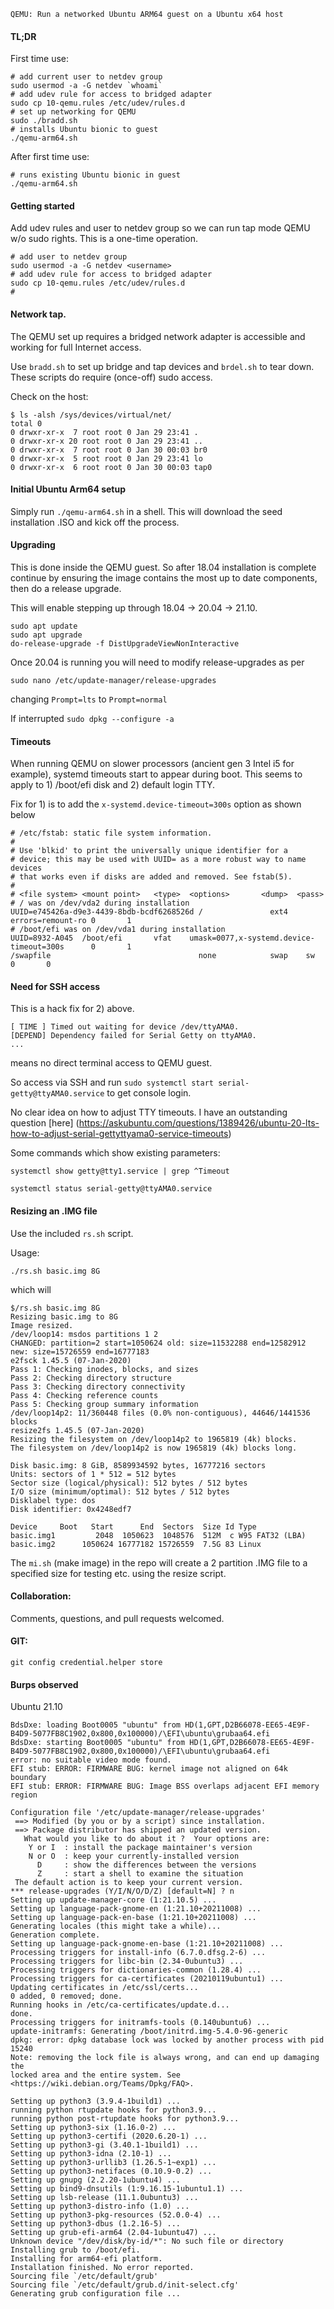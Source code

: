 
    QEMU: Run a networked Ubuntu ARM64 guest on a Ubuntu x64 host

    
#### TL;DR

First time use:

```
# add current user to netdev group
sudo usermod -a -G netdev `whoami`
# add udev rule for access to bridged adapter
sudo cp 10-qemu.rules /etc/udev/rules.d
# set up networking for QEMU
sudo ./bradd.sh
# installs Ubuntu bionic to guest
./qemu-arm64.sh
```

After first time use:
```
# runs existing Ubuntu bionic in guest
./qemu-arm64.sh
```


#### Getting started

Add udev rules and user to netdev group so we can run tap mode QEMU w/o sudo rights. This is a one-time operation.

```
# add user to netdev group
sudo usermod -a -G netdev <username>
# add udev rule for access to bridged adapter
sudo cp 10-qemu.rules /etc/udev/rules.d
#
```

#### Network tap.

The QEMU set up requires a bridged network adapter is accessible and working for full Internet access.

Use `bradd.sh` to set up bridge and tap devices and `brdel.sh` to tear down. These scripts do require (once-off) sudo access. 

Check on the host:

```
$ ls -alsh /sys/devices/virtual/net/
total 0
0 drwxr-xr-x  7 root root 0 Jan 29 23:41 .
0 drwxr-xr-x 20 root root 0 Jan 29 23:41 ..
0 drwxr-xr-x  7 root root 0 Jan 30 00:03 br0
0 drwxr-xr-x  5 root root 0 Jan 29 23:41 lo
0 drwxr-xr-x  6 root root 0 Jan 30 00:03 tap0
```

#### Initial Ubuntu Arm64 setup

Simply run `./qemu-arm64.sh` in a shell. This will download the seed installation .ISO and kick off the process. 


#### Upgrading

This is done inside the QEMU guest. So after 18.04 installation is complete continue by
ensuring the image contains the most up to date components, then do a release upgrade.

This will enable stepping up through 18.04 -> 20.04 -> 21.10.

```
sudo apt update
sudo apt upgrade
do-release-upgrade -f DistUpgradeViewNonInteractive
```

Once 20.04 is running you will need to modify release-upgrades as per

`sudo nano /etc/update-manager/release-upgrades`

changing `Prompt=lts` to `Prompt=normal`

If interrupted `sudo dpkg --configure -a`

#### Timeouts

When running QEMU on slower processors (ancient gen 3 Intel i5 for example), systemd timeouts start to appear during boot. This seems to apply to 1) /boot/efi disk and 2) default login TTY.

Fix for 1) is to add the `x-systemd.device-timeout=300s` option as shown below

```
# /etc/fstab: static file system information.
#
# Use 'blkid' to print the universally unique identifier for a
# device; this may be used with UUID= as a more robust way to name devices
# that works even if disks are added and removed. See fstab(5).
#
# <file system> <mount point>   <type>  <options>       <dump>  <pass>
# / was on /dev/vda2 during installation
UUID=e745426a-d9e3-4439-8bdb-bcdf6268526d /               ext4    errors=remount-ro 0       1
# /boot/efi was on /dev/vda1 during installation
UUID=8932-A045  /boot/efi       vfat    umask=0077,x-systemd.device-timeout=300s      0       1
/swapfile                                 none            swap    sw              0       0
```

#### Need for SSH access

This is a hack fix for 2) above. 

```
[ TIME ] Timed out waiting for device /dev/ttyAMA0.
[DEPEND] Dependency failed for Serial Getty on ttyAMA0.
...
```
means no direct terminal access to QEMU guest. 

So access via SSH and run `sudo systemctl start serial-getty@ttyAMA0.service` to get console login.

No clear idea on how to adjust TTY timeouts. I have an outstanding question [here] (https://askubuntu.com/questions/1389426/ubuntu-20-lts-how-to-adjust-serial-gettyttyama0-service-timeouts)

Some commands which show existing parameters:

`systemctl show getty@tty1.service | grep ^Timeout`

`systemctl status serial-getty@ttyAMA0.service`


#### Resizing an .IMG file

Use the included `rs.sh` script. 

Usage:

`./rs.sh basic.img 8G`

which will 

```
$/rs.sh basic.img 8G
Resizing basic.img to 8G
Image resized.
/dev/loop14: msdos partitions 1 2
CHANGED: partition=2 start=1050624 old: size=11532288 end=12582912 new: size=15726559 end=16777183
e2fsck 1.45.5 (07-Jan-2020)
Pass 1: Checking inodes, blocks, and sizes
Pass 2: Checking directory structure
Pass 3: Checking directory connectivity
Pass 4: Checking reference counts
Pass 5: Checking group summary information
/dev/loop14p2: 11/360448 files (0.0% non-contiguous), 44646/1441536 blocks
resize2fs 1.45.5 (07-Jan-2020)
Resizing the filesystem on /dev/loop14p2 to 1965819 (4k) blocks.
The filesystem on /dev/loop14p2 is now 1965819 (4k) blocks long.

Disk basic.img: 8 GiB, 8589934592 bytes, 16777216 sectors
Units: sectors of 1 * 512 = 512 bytes
Sector size (logical/physical): 512 bytes / 512 bytes
I/O size (minimum/optimal): 512 bytes / 512 bytes
Disklabel type: dos
Disk identifier: 0x4248edf7

Device     Boot   Start      End  Sectors  Size Id Type
basic.img1         2048  1050623  1048576  512M  c W95 FAT32 (LBA)
basic.img2      1050624 16777182 15726559  7.5G 83 Linux
```

The `mi.sh` (make image) in the repo will create a 2 partition .IMG file to a specified size for testing etc. using the resize script.

#### Collaboration:

Comments, questions, and pull requests welcomed.


#### GIT:

`git config credential.helper store`

#### Burps observed

Ubuntu 21.10

```
BdsDxe: loading Boot0005 "ubuntu" from HD(1,GPT,D2B66078-EE65-4E9F-B4D9-5077FB8C1902,0x800,0x100000)/\EFI\ubuntu\grubaa64.efi
BdsDxe: starting Boot0005 "ubuntu" from HD(1,GPT,D2B66078-EE65-4E9F-B4D9-5077FB8C1902,0x800,0x100000)/\EFI\ubuntu\grubaa64.efi
error: no suitable video mode found.
EFI stub: ERROR: FIRMWARE BUG: kernel image not aligned on 64k boundary
EFI stub: ERROR: FIRMWARE BUG: Image BSS overlaps adjacent EFI memory region
```

```
Configuration file '/etc/update-manager/release-upgrades'
 ==> Modified (by you or by a script) since installation.
 ==> Package distributor has shipped an updated version.
   What would you like to do about it ?  Your options are:
    Y or I  : install the package maintainer's version
    N or O  : keep your currently-installed version
      D     : show the differences between the versions
      Z     : start a shell to examine the situation
 The default action is to keep your current version.
*** release-upgrades (Y/I/N/O/D/Z) [default=N] ? n
Setting up update-manager-core (1:21.10.5) ...
Setting up language-pack-gnome-en (1:21.10+20211008) ...
Setting up language-pack-en-base (1:21.10+20211008) ...
Generating locales (this might take a while)...
Generation complete.
Setting up language-pack-gnome-en-base (1:21.10+20211008) ...
Processing triggers for install-info (6.7.0.dfsg.2-6) ...
Processing triggers for libc-bin (2.34-0ubuntu3) ...
Processing triggers for dictionaries-common (1.28.4) ...
Processing triggers for ca-certificates (20210119ubuntu1) ...
Updating certificates in /etc/ssl/certs...
0 added, 0 removed; done.
Running hooks in /etc/ca-certificates/update.d...
done.
Processing triggers for initramfs-tools (0.140ubuntu6) ...
update-initramfs: Generating /boot/initrd.img-5.4.0-96-generic
dpkg: error: dpkg database lock was locked by another process with pid 15240
Note: removing the lock file is always wrong, and can end up damaging the
locked area and the entire system. See <https://wiki.debian.org/Teams/Dpkg/FAQ>.
```

```
Setting up python3 (3.9.4-1build1) ...
running python rtupdate hooks for python3.9...
running python post-rtupdate hooks for python3.9...
Setting up python3-six (1.16.0-2) ...
Setting up python3-certifi (2020.6.20-1) ...
Setting up python3-gi (3.40.1-1build1) ...
Setting up python3-idna (2.10-1) ...
Setting up python3-urllib3 (1.26.5-1~exp1) ...
Setting up python3-netifaces (0.10.9-0.2) ...
Setting up gnupg (2.2.20-1ubuntu4) ...
Setting up bind9-dnsutils (1:9.16.15-1ubuntu1.1) ...
Setting up lsb-release (11.1.0ubuntu3) ...
Setting up python3-distro-info (1.0) ...
Setting up python3-pkg-resources (52.0.0-4) ...
Setting up python3-dbus (1.2.16-5) ...
Setting up grub-efi-arm64 (2.04-1ubuntu47) ...
Unknown device "/dev/disk/by-id/*": No such file or directory
Installing grub to /boot/efi.
Installing for arm64-efi platform.
Installation finished. No error reported.
Sourcing file `/etc/default/grub'
Sourcing file `/etc/default/grub.d/init-select.cfg'
Generating grub configuration file ...
```
